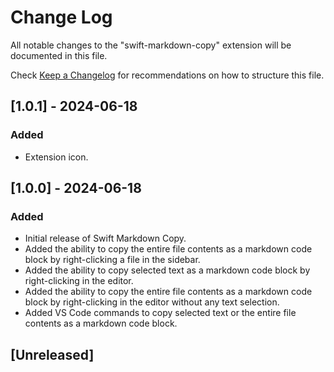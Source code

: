 # Change Log

All notable changes to the "swift-markdown-copy" extension will be documented in this file.

Check [Keep a Changelog](http://keepachangelog.com/) for recommendations on how to structure this file.


## [1.0.1] - 2024-06-18

### Added

- Extension icon.

## [1.0.0] - 2024-06-18

### Added

- Initial release of Swift Markdown Copy.
- Added the ability to copy the entire file contents as a markdown code block by right-clicking a file in the sidebar.
- Added the ability to copy selected text as a markdown code block by right-clicking in the editor.
- Added the ability to copy the entire file contents as a markdown code block by right-clicking in the editor without any text selection.
- Added VS Code commands to copy selected text or the entire file contents as a markdown code block.

## [Unreleased]
